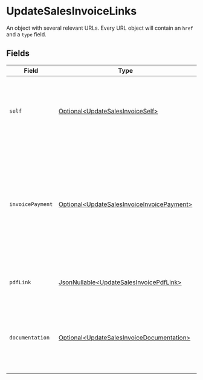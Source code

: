 # UpdateSalesInvoiceLinks

An object with several relevant URLs. Every URL object will contain an `href` and a `type` field.


## Fields

| Field                                                                                                                                                       | Type                                                                                                                                                        | Required                                                                                                                                                    | Description                                                                                                                                                 |
| ----------------------------------------------------------------------------------------------------------------------------------------------------------- | ----------------------------------------------------------------------------------------------------------------------------------------------------------- | ----------------------------------------------------------------------------------------------------------------------------------------------------------- | ----------------------------------------------------------------------------------------------------------------------------------------------------------- |
| `self`                                                                                                                                                      | [Optional\<UpdateSalesInvoiceSelf>](../../models/operations/UpdateSalesInvoiceSelf.md)                                                                      | :heavy_minus_sign:                                                                                                                                          | In v2 endpoints, URLs are commonly represented as objects with an `href` and `type` field.                                                                  |
| `invoicePayment`                                                                                                                                            | [Optional\<UpdateSalesInvoiceInvoicePayment>](../../models/operations/UpdateSalesInvoiceInvoicePayment.md)                                                  | :heavy_minus_sign:                                                                                                                                          | The URL your customer should visit to make payment for the invoice. This is where you should redirect the customer to unless the `status` is set to `paid`. |
| `pdfLink`                                                                                                                                                   | [JsonNullable\<UpdateSalesInvoicePdfLink>](../../models/operations/UpdateSalesInvoicePdfLink.md)                                                            | :heavy_minus_sign:                                                                                                                                          | The URL the invoice is available at, if generated.                                                                                                          |
| `documentation`                                                                                                                                             | [Optional\<UpdateSalesInvoiceDocumentation>](../../models/operations/UpdateSalesInvoiceDocumentation.md)                                                    | :heavy_minus_sign:                                                                                                                                          | In v2 endpoints, URLs are commonly represented as objects with an `href` and `type` field.                                                                  |